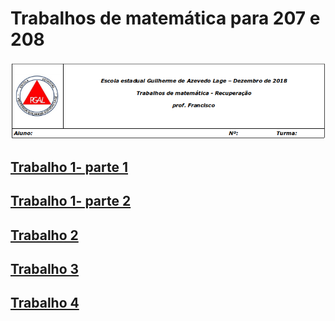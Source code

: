 
# Trabalhos de matemática para 207 e 208

![cabeçalho](https://github.com/franciscoeepgal/trabalhos/blob/master/img/in.png)

## [Trabalho 1- parte 1](https://github.com/franciscoeepgal/trabalhos/blob/master/img/t1.jpg)

## [Trabalho 1- parte 2](https://github.com/franciscoeepgal/trabalhos/blob/master/img/t1b.jpg)

## [Trabalho 2](https://github.com/franciscoeepgal/trabalhos/blob/master/img/tb2.jpg)

## [Trabalho 3](https://github.com/franciscoeepgal/trabalhos/blob/master/img/t3.jpg)

## [Trabalho 4](https://github.com/franciscoeepgal/trabalhos/blob/master/img/t4.jpg)
